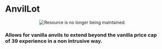 # AnvilLot

<p align="center"> 
  <img src="https://i.imgur.com/kqE2kzQ.png" alt="Resource is no longer being maintained." />
</p>

### Allows for vanilla anvils to extend beyond the vanilla price cap of 39 experience in a non intrusive way. 

